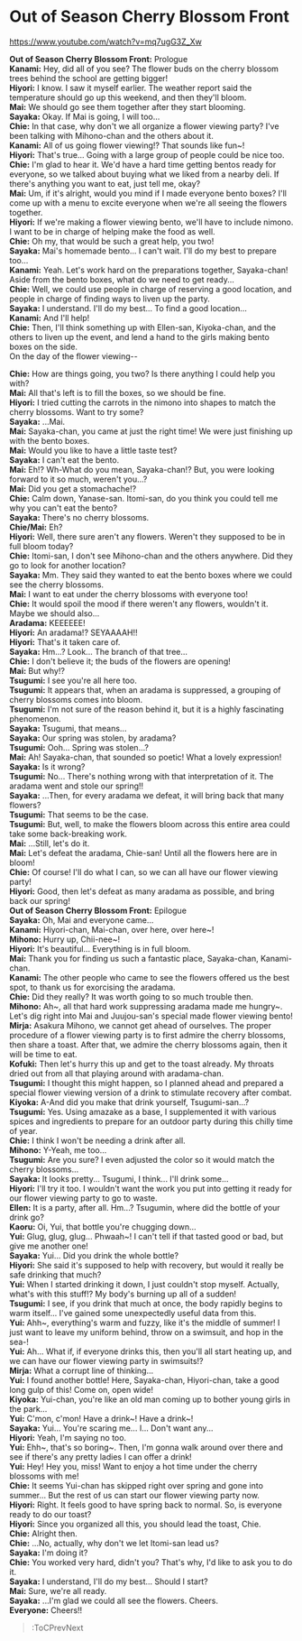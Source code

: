 
Out of Season Cherry Blossom Front
==================================
https://www.youtube.com/watch?v=mq7ugG3Z_Xw

  
**Out of Season Cherry Blossom Front:** Prologue  
**Kanami:** Hey, did all of you see? The flower buds on the cherry blossom trees behind the school are getting bigger\!  
**Hiyori:** I know. I saw it myself earlier. The weather report said the temperature should go up this weekend, and then they'll bloom.  
**Mai:** We should go see them together after they start blooming.  
**Sayaka:** Okay. If Mai is going, I will too...  
**Chie:** In that case, why don't we all organize a flower viewing party? I've been talking with Mihono-chan and the others about it.  
**Kanami:** All of us going flower viewing\!\? That sounds like fun\~\!  
**Hiyori:** That's true... Going with a large group of people could be nice too.  
**Chie:** I'm glad to hear it. We'd have a hard time getting bentos ready for everyone, so we talked about buying what we liked from a nearby deli. If there's anything you want to eat, just tell me, okay?  
**Mai:** Um, if it's alright, would you mind if I made everyone bento boxes? I'll come up with a menu to excite everyone when we're all seeing the flowers together.  
**Hiyori:** If we're making a flower viewing bento, we'll have to include nimono. I want to be in charge of helping make the food as well.  
**Chie:** Oh my, that would be such a great help, you two\!  
**Sayaka:** Mai's homemade bento... I can't wait. I'll do my best to prepare too...  
**Kanami:** Yeah. Let's work hard on the preparations together, Sayaka-chan\! Aside from the bento boxes, what do we need to get ready...  
**Chie:** Well, we could use people in charge of reserving a good location, and people in charge of finding ways to liven up the party.  
**Sayaka:** I understand. I'll do my best... To find a good location...  
**Kanami:** And I'll help\!  
**Chie:** Then, I'll think something up with Ellen-san, Kiyoka-chan, and the others to liven up the event, and lend a hand to the girls making bento boxes on the side.  
On the day of the flower viewing--

  
**Chie:** How are things going, you two? Is there anything I could help you with?  
**Mai:** All that's left is to fill the boxes, so we should be fine.  
**Hiyori:** I tried cutting the carrots in the nimono into shapes to match the cherry blossoms. Want to try some?  
**Sayaka:** ...Mai.  
**Mai:** Sayaka-chan, you came at just the right time\! We were just finishing up with the bento boxes.  
**Mai:** Would you like to have a little taste test?  
**Sayaka:** I can't eat the bento.  
**Mai:** Eh\!\? Wh-What do you mean, Sayaka-chan\!\? But, you were looking forward to it so much, weren't you...?  
**Mai:** Did you get a stomachache\!\?  
**Chie:** Calm down, Yanase-san. Itomi-san, do you think you could tell me why you can't eat the bento?  
**Sayaka:** There's no cherry blossoms.  
**Chie/Mai:** Eh?  
**Hiyori:** Well, there sure aren't any flowers. Weren't they supposed to be in full bloom today?  
**Chie:** Itomi-san, I don't see Mihono-chan and the others anywhere. Did they go to look for another location?  
**Sayaka:** Mm. They said they wanted to eat the bento boxes where we could see the cherry blossoms.  
**Mai:** I want to eat under the cherry blossoms with everyone too\!  
**Chie:** It would spoil the mood if there weren't any flowers, wouldn't it. Maybe we should also...  
**Aradama:** KEEEEEE\!  
**Hiyori:** An aradama\!\? SEYAAAAH\!\!  
**Hiyori:** That's it taken care of.  
**Sayaka:** Hm...? Look... The branch of that tree...  
**Chie:** I don't believe it; the buds of the flowers are opening\!  
**Mai:** But why\!\?  
**Tsugumi:** I see you're all here too.  
**Tsugumi:** It appears that, when an aradama is suppressed, a grouping of cherry blossoms comes into bloom.  
**Tsugumi:** I'm not sure of the reason behind it, but it is a highly fascinating phenomenon.  
**Sayaka:** Tsugumi, that means...  
**Sayaka:** Our spring was stolen, by aradama?  
**Tsugumi:** Ooh... Spring was stolen...?  
**Mai:** Ah\! Sayaka-chan, that sounded so poetic\! What a lovely expression\!  
**Sayaka:** Is it wrong?  
**Tsugumi:** No... There's nothing wrong with that interpretation of it. The aradama went and stole our spring\!\!  
**Sayaka:** ...Then, for every aradama we defeat, it will bring back that many flowers?  
**Tsugumi:** That seems to be the case.  
**Tsugumi:** But, well, to make the flowers bloom across this entire area could take some back-breaking work.  
**Mai:** ...Still, let's do it.  
**Mai:** Let's defeat the aradama, Chie-san\! Until all the flowers here are in bloom\!  
**Chie:** Of course\! I'll do what I can, so we can all have our flower viewing party\!  
**Hiyori:** Good, then let's defeat as many aradama as possible, and bring back our spring\!  
**Out of Season Cherry Blossom Front:** Epilogue  
**Sayaka:** Oh, Mai and everyone came...  
**Kanami:** Hiyori-chan, Mai-chan, over here, over here\~\!  
**Mihono:** Hurry up, Chii-nee\~\!  
**Hiyori:** It's beautiful... Everything is in full bloom.  
**Mai:** Thank you for finding us such a fantastic place, Sayaka-chan, Kanami-chan.  
**Kanami:** The other people who came to see the flowers offered us the best spot, to thank us for exorcising the aradama.  
**Chie:** Did they really? It was worth going to so much trouble then.  
**Mihono:** Ah\~, all that hard work suppressing aradama made me hungry\~. Let's dig right into Mai and Juujou-san's special made flower viewing bento\!  
**Mirja:** Asakura Mihono, we cannot get ahead of ourselves. The proper procedure of a flower viewing party is to first admire the cherry blossoms, then share a toast. After that, we admire the cherry blossoms again, then it will be time to eat.  
**Kofuki:** Then let's hurry this up and get to the toast already. My throats dried out from all that playing around with aradama-chan.  
**Tsugumi:** I thought this might happen, so I planned ahead and prepared a special flower viewing version of a drink to stimulate recovery after combat.  
**Kiyoka:** A-And did you make that drink yourself, Tsugumi-san...?  
**Tsugumi:** Yes. Using amazake as a base, I supplemented it with various spices and ingredients to prepare for an outdoor party during this chilly time of year.  
**Chie:** I think I won't be needing a drink after all.  
**Mihono:** Y-Yeah, me too...  
**Tsugumi:** Are you sure? I even adjusted the color so it would match the cherry blossoms...  
**Sayaka:** It looks pretty... Tsugumi, I think... I'll drink some...  
**Hiyori:** I'll try it too. I wouldn't want the work you put into getting it ready for our flower viewing party to go to waste.  
**Ellen:** It is a party, after all. Hm...? Tsugumin, where did the bottle of your drink go?  
**Kaoru:** Oi, Yui, that bottle you're chugging down...  
**Yui:** Glug, glug, glug... Phwaah\~\! I can't tell if that tasted good or bad, but give me another one\!  
**Sayaka:** Yui... Did you drink the whole bottle?  
**Hiyori:** She said it's supposed to help with recovery, but would it really be safe drinking that much?  
**Yui:** When I started drinking it down, I just couldn't stop myself. Actually, what's with this stuff\!\? My body's burning up all of a sudden\!  
**Tsugumi:** I see, if you drink that much at once, the body rapidly begins to warm itself... I've gained some unexpectedly useful data from this.  
**Yui:** Ahh\~, everything's warm and fuzzy, like it's the middle of summer\! I just want to leave my uniform behind, throw on a swimsuit, and hop in the sea-\!  
**Yui:** Ah... What if, if everyone drinks this, then you'll all start heating up, and we can have our flower viewing party in swimsuits\!\?  
**Mirja:** What a corrupt line of thinking...  
**Yui:** I found another bottle\! Here, Sayaka-chan, Hiyori-chan, take a good long gulp of this\! Come on, open wide\!  
**Kiyoka:** Yui-chan, you're like an old man coming up to bother young girls in the park...  
**Yui:** C'mon, c'mon\! Have a drink\~\! Have a drink\~\!  
**Sayaka:** Yui... You're scaring me... I... Don't want any...  
**Hiyori:** Yeah, I'm saying no too.  
**Yui:** Ehh\~, that's so boring\~. Then, I'm gonna walk around over there and see if there's any pretty ladies I can offer a drink\!  
**Yui:** Hey\! Hey you, miss\! Want to enjoy a hot time under the cherry blossoms with me\!  
**Chie:** It seems Yui-chan has skipped right over spring and gone into summer... But the rest of us can start our flower viewing party now.  
**Hiyori:** Right. It feels good to have spring back to normal. So, is everyone ready to do our toast?  
**Hiyori:** Since you organized all this, you should lead the toast, Chie.  
**Chie:** Alright then.  
**Chie:** ...No, actually, why don't we let Itomi-san lead us?  
**Sayaka:** I'm doing it?  
**Chie:** You worked very hard, didn't you? That's why, I'd like to ask you to do it.  
**Sayaka:** I understand, I'll do my best... Should I start?  
**Mai:** Sure, we're all ready.  
**Sayaka:** ...I'm glad we could all see the flowers. Cheers.  
**Everyone:** Cheers\!\!  
> :ToCPrevNext